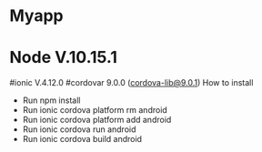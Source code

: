 # Myapp
# Node V.10.15.1
#ionic V.4.12.0
#cordovar 9.0.0 (cordova-lib@9.0.1)
How to install
- Run npm install 
- Run ionic cordova platform rm android 
- Run ionic cordova platform add android 
- Run ionic cordova run android 
- Run ionic cordova build android 
